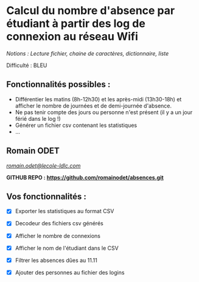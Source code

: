 # Calcul du nombre d'absence par étudiant à partir des log de connexion au réseau Wifi
*Notions : Lecture fichier, chaine de caractères, dictionnaire, liste*

Difficulté : BLEU
## Fonctionnalités possibles :
 - Différentier les matins (8h-12h30) et les après-midi (13h30-18h) et afficher le nombre de journées et de demi-journée d'absence.
 - Ne pas tenir compte des jours ou personne n'est présent (il y a un jour férié dans le log !)
 - Générer un fichier csv contenant les statistiques
 - ...

## Romain ODET
*romain.odet@lecole-ldlc.com*

**GITHUB REPO : https://github.com/romainodet/absences.git**

## Vos fonctionnalités :
- [x] Exporter les statistiques au format CSV
- [x] Decodeur des fichiers csv générés
- [x] Afficher le nombre de connexions
- [x] Afficher le nom de l'étudiant dans le CSV
- [x] Filtrer les absences dûes au 11.11
- [x] Ajouter des personnes au fichier des logins






